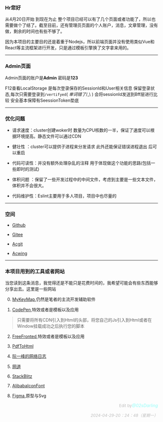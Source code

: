 

### Hr您好


从4月20日开始 到现在为止 整个项目已经可以有了几个页面或者功能了，所以也需要做个了结了。截至目前，还有管理员页面的个人账户，消息，文章管理，没有做，剩余的时间也有些不够了。

因为本项目的主要目的还是着重于Nodejs，所以前端页面并没有使用类似Vue和React等主流框架进行开发，只是通过模板引擎换了文字拿来用的。

 

---
### Admin页面

Admin页面的账户是**Admin** 密码是**123**

F12查看LocalStorage 是每次登录保存的SessionId和User相关信息 保留登录状态,每次只需要登录到`/vertifyed`( _单词错了_/_\  ) 会将sessionId发送到Bff层进行比较  安全基本保障有SeessionToken垫底



---
### 优化问题

- 请求速度：cluster创建woker时 数量为CPU核数的一半，保证了速度可以根据环境提高。静态文件可以通过CDN

- 健壮性 ：cluster可以提供子进程来分发请求 此外还能保证错误进程退出 后可以重启 

- 代码可读性：并没有额外处理杂乱的注释 用于体现做这个功能的思路(包括一些即时的测试)

- 体积问题 ：保留了一些开发过程中的中间文件，考虑到主要是一些文本文件，体积并不会很大。

- 代码维护性：Eslint主要用于多人项目，项目中也尽量的






---
### 空间

- [Github](https://github.com/jiuyue1368458)

- [Gitee](https://gitee.com/yuan-02sDarling)

- [Acgit](https://git.acwing.com/Gy-Sherlock)

- [Acwing](https://www.acwing.com/user/myspace/index/168875/)

---
### 本项目用到的工具或者网站

当您读到这条消息，我觉得还是不能只是花费时间的，我希望可能会有些东西能够分享出去。这里是一些网站

0. [MyKeyMap](https://github.com/xianyukang/MyKeymap),仍然是笔者的主流开发辅助软件

1. [CodePen](https://codepen.io/trending),特效或者是模板以及应用
>只需要将所有CDN引入到Html的头部，将您自己的Js引入到Html或者在Window挂载成功之后执行您的脚本

2. [FreeFronted](https://freefrontend.com/bootstrap-code-examples/),特效或者是模板以及应用

3. [PdfToHtml](https://tools.pdf24.org/zh/pdf-to-html#s=1713874755643)

4. [阮一峰的网络日志](https://www.ruanyifeng.com/blog/)

5. [网道](https://wangdoc.com/)

6. [StackBlitz](https://stackblitz.com/)

7. [AlibabaIconFont](https://www.iconfont.cn/)

8. [Figma](https://www.figma.com/),原型与Svg



<p style="text-align:right"> <span style="font-size: small; color: rgba(128, 128, 128, 0.5);">Edit by</span><em style="color: rgba(91, 255, 247, 0.65);">@02sDarling</em></p><p style="text-align:right"> <span style="font-size: small; color: rgba(128, 128, 128, 0.5);"><em>2024-04-29-20：24：48（星期一）</em></span></p>